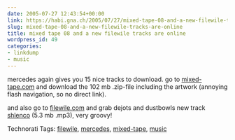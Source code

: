 ```yaml
---
date: 2005-07-27 12:43:54+00:00
link: https://habi.gna.ch/2005/07/27/mixed-tape-08-and-a-new-filewile-tracks-are-online/
slug: mixed-tape-08-and-a-new-filewile-tracks-are-online
title: mixed tape 08 and a new filewile tracks are online
wordpress_id: 49
categories:
- linkdump
- music
---
```



mercedes again gives you 15 nice tracks to download. go to [mixed-tape.com](http://www.mercedes-benz.com/mixedtape) and download the 102 mb .zip-file including the artwork (annoying flash navigation, so no direct link).
  
and also go to [filewile.com](http://filewile.com/) and grab dejots and dustbowls new track [shlenco](http://filewile.com/media/shlenco.mp3) (5.3 mb .mp3), very groovy!





Technorati Tags: [filewile](http://technorati.com/tag/filewile), [mercedes](http://technorati.com/tag/mercedes), [mixed-tape](http://technorati.com/tag/mixed-tape), [music](http://technorati.com/tag/music)
